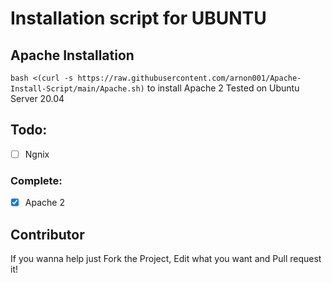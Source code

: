 # Installation script for UBUNTU
## Apache Installation
`bash <(curl -s https://raw.githubusercontent.com/arnon001/Apache-Install-Script/main/Apache.sh)`
to install Apache 2
Tested on Ubuntu Server 20.04

## Todo:
- [ ] Ngnix
### Complete:
- [x] Apache 2
## Contributor
If you wanna help just Fork the Project, Edit what you want and Pull request it!
